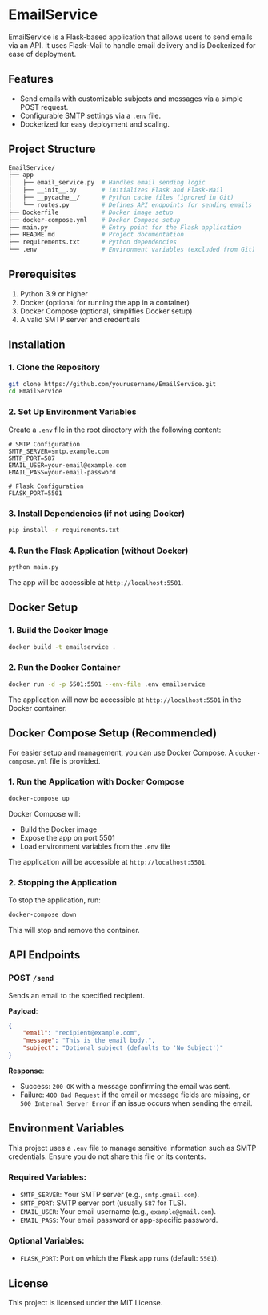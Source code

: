 
# EmailService

EmailService is a Flask-based application that allows users to send emails via an API. It uses Flask-Mail to handle email delivery and is Dockerized for ease of deployment.

## Features
- Send emails with customizable subjects and messages via a simple POST request.
- Configurable SMTP settings via a `.env` file.
- Dockerized for easy deployment and scaling.

## Project Structure
```bash
EmailService/
├── app
│   ├── email_service.py  # Handles email sending logic
│   ├── __init__.py       # Initializes Flask and Flask-Mail
│   ├── __pycache__/      # Python cache files (ignored in Git)
│   └── routes.py         # Defines API endpoints for sending emails
├── Dockerfile            # Docker image setup
├── docker-compose.yml    # Docker Compose setup
├── main.py               # Entry point for the Flask application
├── README.md             # Project documentation
├── requirements.txt      # Python dependencies
└── .env                  # Environment variables (excluded from Git)
```

## Prerequisites

1. Python 3.9 or higher
2. Docker (optional for running the app in a container)
3. Docker Compose (optional, simplifies Docker setup)
4. A valid SMTP server and credentials

## Installation

### 1. Clone the Repository
```bash
git clone https://github.com/yourusername/EmailService.git
cd EmailService
```

### 2. Set Up Environment Variables
Create a `.env` file in the root directory with the following content:
```
# SMTP Configuration
SMTP_SERVER=smtp.example.com
SMTP_PORT=587
EMAIL_USER=your-email@example.com
EMAIL_PASS=your-email-password

# Flask Configuration
FLASK_PORT=5501
```

### 3. Install Dependencies (if not using Docker)
```bash
pip install -r requirements.txt
```

### 4. Run the Flask Application (without Docker)
```bash
python main.py
```

The app will be accessible at `http://localhost:5501`.

## Docker Setup

### 1. Build the Docker Image
```bash
docker build -t emailservice .
```

### 2. Run the Docker Container
```bash
docker run -d -p 5501:5501 --env-file .env emailservice
```

The application will now be accessible at `http://localhost:5501` in the Docker container.

## Docker Compose Setup (Recommended)

For easier setup and management, you can use Docker Compose. A `docker-compose.yml` file is provided.

### 1. Run the Application with Docker Compose
```bash
docker-compose up
```

Docker Compose will:
- Build the Docker image
- Expose the app on port 5501
- Load environment variables from the `.env` file

The application will be accessible at `http://localhost:5501`.

### 2. Stopping the Application
To stop the application, run:
```bash
docker-compose down
```

This will stop and remove the container.

## API Endpoints

### POST `/send`
Sends an email to the specified recipient.

**Payload**:
```json
{
    "email": "recipient@example.com",
    "message": "This is the email body.",
    "subject": "Optional subject (defaults to 'No Subject')"
}
```

**Response**:
- Success: `200 OK` with a message confirming the email was sent.
- Failure: `400 Bad Request` if the email or message fields are missing, or `500 Internal Server Error` if an issue occurs when sending the email.

## Environment Variables

This project uses a `.env` file to manage sensitive information such as SMTP credentials. Ensure you do not share this file or its contents.

### Required Variables:
- `SMTP_SERVER`: Your SMTP server (e.g., `smtp.gmail.com`).
- `SMTP_PORT`: SMTP server port (usually `587` for TLS).
- `EMAIL_USER`: Your email username (e.g., `example@gmail.com`).
- `EMAIL_PASS`: Your email password or app-specific password.

### Optional Variables:
- `FLASK_PORT`: Port on which the Flask app runs (default: `5501`).

## License
This project is licensed under the MIT License.
